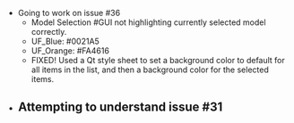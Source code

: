 - Going to work on issue #36
	- Model Selection #GUI not highlighting currently selected model correctly.
	- UF_Blue: #0021A5
	- UF_Orange: #FA4616
	- FIXED! Used a Qt style sheet to set a background color to default for all items in the list, and then a background color for the selected items. 
- Attempting to understand issue #31
	- 